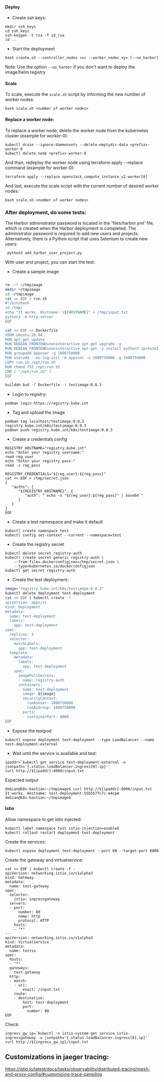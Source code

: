 
#### Deploy
- Create ssh keys:
```shell
mkdir ssh_keys
cd ssh_keys
ssh-keygen -t rsa -f id_rsa
cd ..
```

- Start the deployment
```shell
bash create.sh --controller_nodes <x> --worker_nodes <y> [--no_harbor]
```
Note: Use the option `--no_harbor` if you don't want to deploy the image/helm registry

#### Scale
To scale, execute the `scale.sh` script by informing the new number of worker nodes:
```shell
bash scale.sh <number of worker nodes>
```

#### Replace a worker node:
To replace a worker node, delete the worker node from the kubernetes cluster (example for worker-0):
```shell
kubectl drain --ignore-daemonsets --delete-emptydir-data <prefix>-worker-0
kubectl delete node <prefix>-worker-0
```
And than, redeploy the worker node using terraform apply --replace command (example for worker-0):
```shell
terraform apply --replace openstack_compute_instance_v2.worker[0]
```

And last, execute the scale script with the current number of desired worker nodes:
```shell
bash scale.sh <number of worker nodes>
```

### After deployment, do some tests:
The Harbor administrator password is located in the 'files/harbor.yml' file, which is created when the Harbor deployment is completed. The administrator password is required to add new users and projects. Alternatively, there is a Python script that uses Selenium to create new users:

```shell
 python3 add_harbor_user_project.py
 ```

With user and project, you can start the test:

 - Create a sample image
```bash

rm -rf ~/tmpimage
mkdir ~/tmpimage
cd ~/tmpimage
cat << EOF > run.sh
#!/bin/bash
cd /tmp/
echo "It works. Hostname: \${HOSTNAME}" > /tmp/input.txt
python3 -m http.server
EOF

cat << EOF >> Dockerfile
FROM ubuntu:20.04
RUN apt-get update
RUN DEBIAN_FRONTEND=noninteractive apt-get upgrade -y
RUN DEBIAN_FRONTEND=noninteractive apt-get -y install python3 iproute2 curl net-tools
RUN groupadd appuser -g 1000750000
RUN useradd --no-log-init -m appuser -u 1000750000 -g 1000750000
COPY run.sh /opt/run.sh
RUN chmod 755 /opt/run.sh
CMD [ "/opt/run.sh" ]
EOF

buildah bud -f Dockerfile -t testimage:0.0.3

```

- Login to registry:
```shell
podman login https://registry.kube.int
```

- Tag and upload the image
```shell
podman tag localhost/testimage:0.0.3 registry.kube.int/k8s/testimage:0.0.3
podman push registry.kube.int/k8s/testimage:0.0.3
```

- Create a credentials config
```shell
REGISTRY_HOSTNAME="registry.kube.int"
echo "Enter your registry username:"
read reg_user
echo "Enter your registry pass:"
read -s reg_pass

REGISTRY_CREDENTIALS="${reg_user}:${reg_pass}"
cat << EOF > /tmp/secret.json
{
   "auths": {
      "${REGISTRY_HOSTNAME}": {
         "auth": "`echo -n "${reg_user}:${reg_pass}" | base64`"
      }
   }
}
EOF
```

- Create a test namespace and make it default
```shell
kubectl create namespace test
kubectl config set-context --current --namespace=test
```

- Create the registry secret
```shell
kubectl delete secret registry-auth
kubectl create secret generic registry-auth \
    --from-file=.dockerconfigjson=/tmp/secret.json \
    --type=kubernetes.io/dockerconfigjson
kubectl get secret registry-auth
```

- Create the test deployment:
```bash
image="registry.kube.int/k8s/testimage:0.0.3"
kubectl delete deployment test-deployment
cat << EOF | kubectl create -f -
apiVersion: apps/v1
kind: Deployment
metadata:
  name: test-deployment
  labels:
    app: test-deployment
spec:
  replicas: 3
  selector:
    matchLabels:
      app: test-deployment
  template:
    metadata:
      labels:
        app: test-deployment
    spec:
      imagePullSecrets:
      - name: registry-auth    
      containers:
      - name: test-deployment
        image: ${image}
        securityContext:
          runAsUser: 1000750000
          runAsGroup: 1000750000           
        ports:
        - containerPort: 8000
EOF


```

- Expose the testpod 
```shell
kubectl expose deployment test-deployment --type LoadBalancer --name test-deployment-external
```

- Wait until the service is available and test:
```shell
ipaddr=`kubectl get service test-deployment-external -o jsonpath='{.status.loadBalancer.ingress[0].ip}'`
curl http://${ipaddr}:8000/input.txt
```

Expected output
```log
debian@k8s-bastian:~/tmpimage$ curl http://${ipaddr}:8000/input.txt
It works. Hostname: test-deployment-55b557fc7c-m4cpm
debian@k8s-bastian:~/tmpimage$ 
```

#### Istio

Allow namespace to get istio injected:
```shell
kubectl label namespace test istio-injection=enabled
kubectl rollout restart deployment test-deployment

```

Create the services:
```shell
kubectl expose deployment test-deployment --port 80 --target-port 8000
```

Create the gateway and virtualservice:
```shell
cat << EOF | kubectl create -f -
apiVersion: networking.istio.io/v1alpha3
kind: Gateway
metadata:
  name: test-gateway
spec:
  selector:
    istio: ingressgateway 
  servers:
  - port:
      number: 80
      name: http
      protocol: HTTP
    hosts:
    - "*"
---
apiVersion: networking.istio.io/v1alpha3
kind: VirtualService
metadata:
  name: testvs
spec:
  hosts:
  - "*"
  gateways:
  - test-gateway
  http:
  - match:
    - uri:
        exact: /input.txt        
    route:
    - destination:
        host: test-deployment
        port:
          number: 80
EOF
```


Check:
```
ingress_gw_ip=`kubectl -n istio-system get service istio-ingressgateway -o jsonpath='{.status.loadBalancer.ingress[0].ip}'`
curl http://${ingress_gw_ip}/input.txt

```


## Customizations in jaeger tracing:
https://istio.io/latest/docs/tasks/observability/distributed-tracing/mesh-and-proxy-config/#customizing-trace-sampling